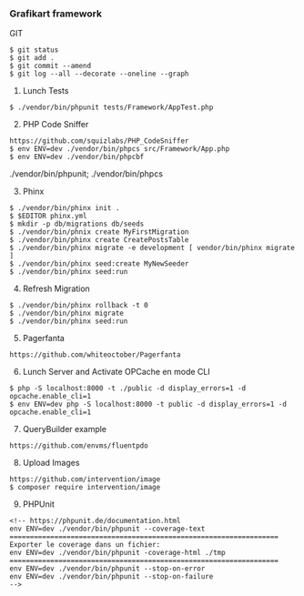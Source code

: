 ### Grafikart framework


GIT
```
$ git status
$ git add .
$ git commit --amend
$ git log --all --decorate --oneline --graph
```

1. Lunch Tests 
```
$ ./vendor/bin/phpunit tests/Framework/AppTest.php
```

2. PHP Code Sniffer 
```
https://github.com/squizlabs/PHP_CodeSniffer
$ env ENV=dev ./vendor/bin/phpcs src/Framework/App.php
$ env ENV=dev ./vendor/bin/phpcbf
```

./vendor/bin/phpunit; ./vendor/bin/phpcs



3. Phinx 
```
$ ./vendor/bin/phinx init .
$ $EDITOR phinx.yml
$ mkdir -p db/migrations db/seeds
$ ./vendor/bin/phnix create MyFirstMigration
$ ./vendor/bin/phinx create CreatePostsTable
$ ./vendor/bin/phinx migrate -e development [ vendor/bin/phinx migrate ]
$ ./vendor/bin/phinx seed:create MyNewSeeder
$ ./vendor/bin/phinx seed:run
```

4. Refresh Migration 
```
$ ./vendor/bin/phinx rollback -t 0
$ ./vendor/bin/phinx migrate
$ ./vendor/bin/phinx seed:run
```

5. Pagerfanta 
```
https://github.com/whiteoctober/Pagerfanta
```


6. Lunch Server and Activate OPCache en mode CLI
```
$ php -S localhost:8000 -t ./public -d display_errors=1 -d opcache.enable_cli=1
$ env ENV=dev php -S localhost:8000 -t public -d display_errors=1 -d opcache.enable_cli=1
```

7. QueryBuilder example 
```
https://github.com/envms/fluentpdo
```

8. Upload Images 
```
https://github.com/intervention/image
$ composer require intervention/image
```



9. PHPUnit 
```
<!-- https://phpunit.de/documentation.html
env ENV=dev ./vendor/bin/phpunit --coverage-text
==================================================================
Exporter le coverage dans un fichier:
env ENV=dev ./vendor/bin/phpunit -coverage-html ./tmp
==================================================================
env ENV=dev ./vendor/bin/phpunit --stop-on-error
env ENV=dev ./vendor/bin/phpunit --stop-on-failure
-->
````





